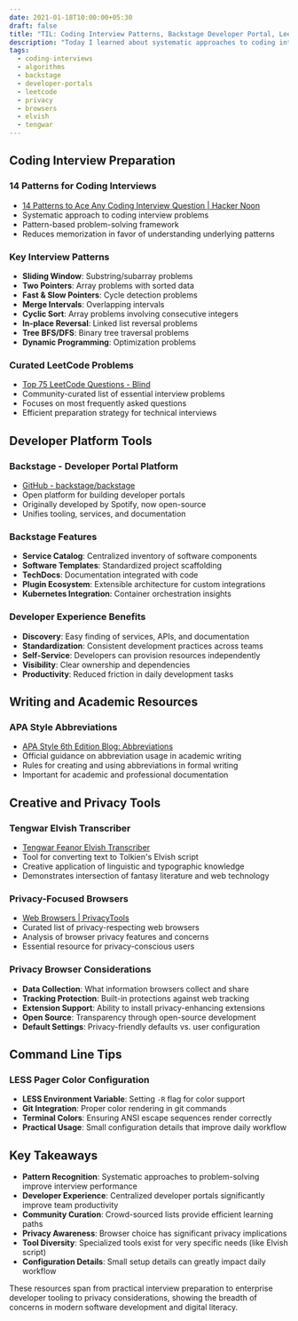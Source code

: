 ```yaml
---
date: 2021-01-18T10:00:00+05:30
draft: false
title: "TIL: Coding Interview Patterns, Backstage Developer Portal, LeetCode Lists, and Privacy Tools"
description: "Today I learned about systematic approaches to coding interviews, discovered Spotify's Backstage developer portal platform, found curated LeetCode problem lists, and explored privacy-focused browsers."
tags:
  - coding-interviews
  - algorithms
  - backstage
  - developer-portals
  - leetcode
  - privacy
  - browsers
  - elvish
  - tengwar
---
```


## Coding Interview Preparation

### 14 Patterns for Coding Interviews
- [14 Patterns to Ace Any Coding Interview Question | Hacker Noon](https://hackernoon.com/14-patterns-to-ace-any-coding-interview-question-c5bb3357f6ed)
- Systematic approach to coding interview problems
- Pattern-based problem-solving framework
- Reduces memorization in favor of understanding underlying patterns

### Key Interview Patterns
- **Sliding Window**: Substring/subarray problems
- **Two Pointers**: Array problems with sorted data
- **Fast & Slow Pointers**: Cycle detection problems
- **Merge Intervals**: Overlapping intervals
- **Cyclic Sort**: Array problems involving consecutive integers
- **In-place Reversal**: Linked list reversal problems
- **Tree BFS/DFS**: Binary tree traversal problems
- **Dynamic Programming**: Optimization problems

### Curated LeetCode Problems
- [Top 75 LeetCode Questions - Blind](https://www.teamblind.com/post/New-Year-Gift---Curated-List-of-Top-100-LeetCode-Questions-to-Save-Your-Time-OaM1orEU)
- Community-curated list of essential interview problems
- Focuses on most frequently asked questions
- Efficient preparation strategy for technical interviews

## Developer Platform Tools

### Backstage - Developer Portal Platform
- [GitHub - backstage/backstage](https://github.com/backstage/backstage)
- Open platform for building developer portals
- Originally developed by Spotify, now open-source
- Unifies tooling, services, and documentation

### Backstage Features
- **Service Catalog**: Centralized inventory of software components
- **Software Templates**: Standardized project scaffolding
- **TechDocs**: Documentation integrated with code
- **Plugin Ecosystem**: Extensible architecture for custom integrations
- **Kubernetes Integration**: Container orchestration insights

### Developer Experience Benefits
- **Discovery**: Easy finding of services, APIs, and documentation
- **Standardization**: Consistent development practices across teams
- **Self-Service**: Developers can provision resources independently
- **Visibility**: Clear ownership and dependencies
- **Productivity**: Reduced friction in daily development tasks

## Writing and Academic Resources

### APA Style Abbreviations
- [APA Style 6th Edition Blog: Abbreviations](https://blog.apastyle.org/apastyle/abbreviations/)
- Official guidance on abbreviation usage in academic writing
- Rules for creating and using abbreviations in formal writing
- Important for academic and professional documentation

## Creative and Privacy Tools

### Tengwar Elvish Transcriber
- [Tengwar Feanor Elvish Transcriber](https://tengwartranscriber.github.io)
- Tool for converting text to Tolkien's Elvish script
- Creative application of linguistic and typographic knowledge
- Demonstrates intersection of fantasy literature and web technology

### Privacy-Focused Browsers
- [Web Browsers | PrivacyTools](https://www.privacytools.io/browsers/)
- Curated list of privacy-respecting web browsers
- Analysis of browser privacy features and concerns
- Essential resource for privacy-conscious users

### Privacy Browser Considerations
- **Data Collection**: What information browsers collect and share
- **Tracking Protection**: Built-in protections against web tracking
- **Extension Support**: Ability to install privacy-enhancing extensions
- **Open Source**: Transparency through open-source development
- **Default Settings**: Privacy-friendly defaults vs. user configuration

## Command Line Tips

### LESS Pager Color Configuration
- **LESS Environment Variable**: Setting `-R` flag for color support
- **Git Integration**: Proper color rendering in git commands
- **Terminal Colors**: Ensuring ANSI escape sequences render correctly
- **Practical Usage**: Small configuration details that improve daily workflow

## Key Takeaways

- **Pattern Recognition**: Systematic approaches to problem-solving improve interview performance
- **Developer Experience**: Centralized developer portals significantly improve team productivity
- **Community Curation**: Crowd-sourced lists provide efficient learning paths
- **Privacy Awareness**: Browser choice has significant privacy implications
- **Tool Diversity**: Specialized tools exist for very specific needs (like Elvish script)
- **Configuration Details**: Small setup details can greatly impact daily workflow

These resources span from practical interview preparation to enterprise developer tooling to privacy considerations, showing the breadth of concerns in modern software development and digital literacy.